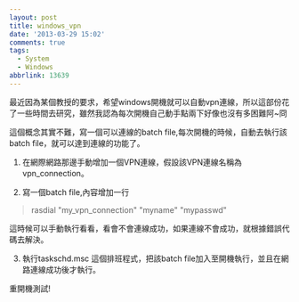```yaml
---
layout: post
title: windows_vpn
date: '2013-03-29 15:02'
comments: true
tags:
  - System
  - Windows
abbrlink: 13639
---
```


最近因為某個教授的要求，希望windows開機就可以自動vpn連線，所以這部份花了一些時間去研究，雖然我認為每次開機自己動手點兩下好像也沒有多困難阿~冏
<!--more-->

這個概念其實不難，寫一個可以連線的batch file,每次開機的時候，自動去執行該batch file，就可以達到連線的功能了。

1. 在網際網路那邊手動增加一個VPN連線，假設該VPN連線名稱為 vpn_connection。

2. 寫一個batch file,內容增加一行

>rasdial "my_vpn_connection" "myname"  "mypasswd"

這時候可以手動執行看看，看會不會連線成功，如果連線不會成功，就根據錯誤代碼去解決。

3. 執行taskschd.msc 這個排班程式，把該batch file加入至開機執行，並且在網路連線成功後才執行。

重開機測試!
